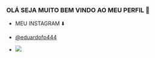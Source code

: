 ### OLÁ SEJA MUITO BEM VINDO AO MEU PERFIL 💙

- MEU INSTAGRAM ⬇️

- [@eduardofp444](https://instagram.com/eduardofp444?igshid=YTQwZjQ0NmI0OA==)

- ![](https://media.tenor.com/LEgRU3RkVyYAAAAd/jim-carrey-derp.gif)
